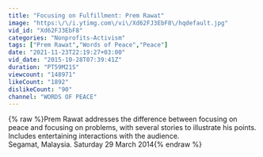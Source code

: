 ```yaml
---
title: "Focusing on Fulfillment: Prem Rawat"
image: "https:\/\/i.ytimg.com\/vi\/Xd62FJ3EbF8\/hqdefault.jpg"
vid_id: "Xd62FJ3EbF8"
categories: "Nonprofits-Activism"
tags: ["Prem Rawat","Words of Peace","Peace"]
date: "2021-11-23T22:19:27+03:00"
vid_date: "2015-10-28T07:39:41Z"
duration: "PT59M21S"
viewcount: "148971"
likeCount: "1892"
dislikeCount: "90"
channel: "WORDS OF PEACE"
---
```

{% raw %}Prem Rawat addresses the difference between focusing on peace and focusing on problems, with several stories to illustrate his points. Includes entertaining interactions with the audience.<br />Segamat, Malaysia. Saturday 29 March 2014{% endraw %}
